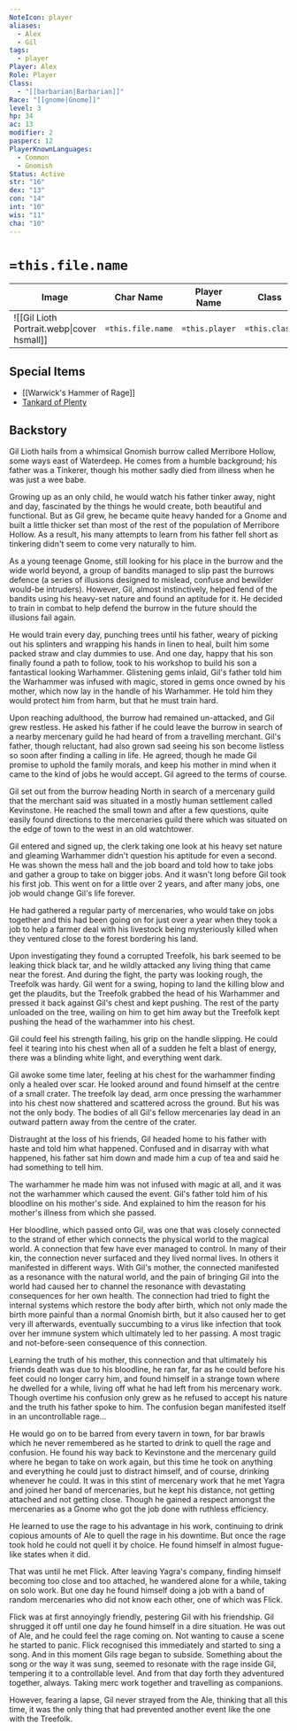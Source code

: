 ```yaml
---
NoteIcon: player
aliases:
  - Alex
  - Gil
tags:
  - player
Player: Alex
Role: Player
Class:
  - "[[barbarian|Barbarian]]"
Race: "[[gnome|Gnome]]"
level: 3
hp: 34
ac: 13
modifier: 2
pasperc: 12
PlayerKnownLanguages:
  - Common
  - Gnomish
Status: Active
str: "16"
dex: "13"
con: "14"
int: "10"
wis: "11"
cha: "10"
---
```


# `=this.file.name`

| Image                                      | Char Name         | Player Name    | Class         | Race         | Level         |
| ------------------------------------------ | ----------------- | -------------- | ------------- | ------------ | ------------- |
| ![[Gil Lioth Portrait.webp\|cover hsmall]] | `=this.file.name` | `=this.player` | `=this.class` | `=this.race` | `=this.level` |


## Special Items
- [[Warwick's Hammer of Rage]]
- [Tankard of Plenty](http://dnd5e.wikidot.com/wondrous-items:tankard-of-plenty)

## Backstory
Gil Lioth hails from a whimsical Gnomish burrow called Merribore Hollow, some ways east of Waterdeep. He comes from a humble background; his father was a Tinkerer, though his mother sadly died from illness when he was just a wee babe. 

Growing up as an only child, he would watch his father tinker away, night and day, fascinated by the things he would create, both beautiful and functional. But as Gil grew, he became quite heavy handed for a Gnome and built a little thicker set than most of the rest of the population of Merribore Hollow. As a result, his many attempts to learn from his father fell short as tinkering didn't seem to come very naturally to him. 

As a young teenage Gnome, still looking for his place in the burrow and the wide world beyond, a group of bandits managed to slip past the burrows defence (a series of illusions designed to mislead, confuse and bewilder would-be intruders). However, Gil, almost instinctively, helped fend of the bandits using his heavy-set nature and found an aptitude for it. He decided to train in combat to help defend the burrow in the future should the illusions fail again. 

He would train every day, punching trees until his father, weary of picking out his splinters and wrapping his hands in linen to heal, built him some packed straw and clay dummies to use. And one day, happy that his son finally found a path to follow, took to his workshop to build his son a fantastical looking Warhammer. Glistening gems inlaid, Gil's father told him the Warhammer was infused with magic, stored in gems once owned by his mother, which now lay in the handle of his Warhammer. He told him they would protect him from harm, but that he must train hard. 

Upon reaching adulthood, the burrow had remained un-attacked, and Gil grew restless. He asked his father if he could leave the burrow in search of a nearby mercenary guild he had heard of from a travelling merchant. Gil's father, though reluctant, had also grown sad seeing his son become listless so soon after finding a calling in life. He agreed, though he made Gil promise to uphold the family morals, and keep his mother in mind when it came to the kind of jobs he would accept. Gil agreed to the terms of course. 

Gil set out from the burrow heading North in search of a mercenary guild that the merchant said was situated in a mostly human settlement called Kevinstone. He reached the small town and after a few questions, quite easily found directions to the mercenaries guild there which was situated on the edge of town to the west in an old watchtower. 

Gil entered and signed up, the clerk taking one look at his heavy set nature and gleaming Warhammer didn't question his aptitude for even a second. He was shown the mess hall and the job board and told how to take jobs and gather a group to take on bigger jobs. And it wasn't long before Gil took his first job. This went on for a little over 2 years, and after many jobs, one job would change Gil's life forever.

He had gathered a regular party of mercenaries, who would take on jobs together and this had been going on for just over a year when they took a job to help a farmer deal with his livestock being mysteriously killed when they ventured close to the forest bordering his land. 

Upon investigating they found a corrupted Treefolk, his bark seemed to be leaking thick black tar, and he wildly attacked any living thing that came near the forest. And during the fight, the party was looking rough, the Treefolk was hardy. Gil went for a swing, hoping to land the killing blow and get the plaudits, but the Treefolk grabbed the head of his Warhammer and pressed it back against Gil's chest and kept pushing. The rest of the party unloaded on the tree, wailing on him to get him away but the Treefolk kept pushing the head of the warhammer into his chest.

Gil could feel his strength failing, his grip on the handle slipping. He could feel it tearing into his chest when all of a sudden he felt a blast of energy, there was a blinding white light, and everything went dark.

Gil awoke some time later, feeling at his chest for the warhammer finding only a healed over scar. He looked around and found himself at the centre of a small crater. The treefolk lay dead, arm once pressing the warhammer into his chest now shattered and scattered across the ground. But his was not the only body. The bodies of all Gil's fellow mercenaries lay dead in an outward pattern away from the centre of the crater. 

Distraught at the loss of his friends, Gil headed home to his father with haste and told him what happened. Confused and in disarray with what happened, his father sat him down and made him a cup of tea and said he had something to tell him. 

The warhammer he made him was not infused with magic at all, and it was not the warhammer which caused the event. Gil's father told him of his bloodline on his mother's side. And explained to him the reason for his mother's illness from which she passed. 

Her bloodline, which passed onto Gil, was one that was closely connected to the strand of ether which connects the physical world to the magical world. A connection that few have ever managed to control. In many of their kin, the connection never surfaced and they lived normal lives. In others it manifested in different ways. With Gil's mother, the connected manifested as a resonance with the natural world, and the pain of bringing Gil into the world had caused her to channel the resonance with devastating consequences for her own health. The connection had tried to fight the internal systems which restore the body after birth, which not only made the birth more painful than a normal Gnomish birth, but it also caused her to get very ill afterwards, eventually succumbing to a virus like infection that took over her immune system which ultimately led to her passing. A most tragic and not-before-seen consequence of this connection. 

Learning the truth of his mother, this connection and that ultimately his friends death was due to his bloodline, he ran far, far as he could before his feet could no longer carry him, and found himself in a strange town where he dwelled for a while, living off what he had left from his mercenary work. Though overtime his confusion only grew as he refused to accept his nature and the truth his father spoke to him. The confusion began manifested itself in an uncontrollable rage...

He would go on to be barred from every tavern in town, for bar brawls which he never remembered as he started to drink to quell the rage and confusion. He found his way back to Kevinstone and the mercenary guild where he began to take on work again, but this time he took on anything and everything he could just to distract himself, and of course, drinking whenever he could. It was in this stint of mercenary work that he met Yagra and joined her band of mercenaries, but he kept his distance, not getting attached and not getting close. Though he gained a respect amongst the mercenaries as a Gnome who got the job done with ruthless efficiency. 

He learned to use the rage to his advantage in his work, continuing to drink copious amounts of Ale to quell the rage in his downtime. But once the rage took hold he could not quell it by choice. He found himself in almost fugue-like states when it did. 

That was until he met Flick. After leaving Yagra's company, finding himself becoming too close and too attached, he wandered alone for a while, taking on solo work. But one day he found himself doing a job with a band of random mercenaries who did not know each other, one of which was Flick.

Flick was at first annoyingly friendly, pestering Gil with his friendship. Gil shrugged it off until one day he found himself in a dire situation. He was out of Ale, and he could feel the rage coming on. Not wanting to cause a scene he started to panic. Flick recognised this immediately and started to sing a song. And in this moment Gils rage began to subside. Something about the song or the way it was sung, seemed to resonate with the rage inside Gil, tempering it to a controllable level. And from that day forth they adventured together, always. Taking merc work together and travelling as companions.

However, fearing a lapse, Gil never strayed from the Ale, thinking that all this time, it was the only thing that had prevented another event like the one with the Treefolk. 